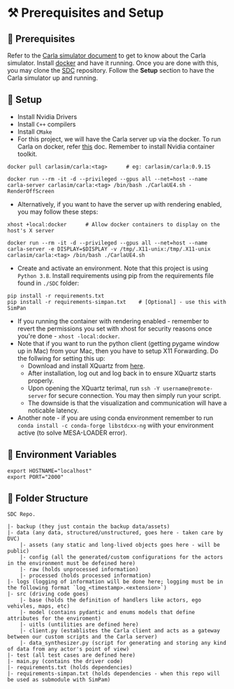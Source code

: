 # ⚒️ Prerequisites and Setup

## 🔧 Prerequisites

Refer to the [Carla simulator document](https://carla.readthedocs.io/en/stable/) to get to know about the Carla simulator. Install [docker](https://docs.docker.com/) and have it running. Once you are done with this, you may clone the [SDC](https://github.com/NikhilKamathB/SDC) repository. Follow the **Setup** section to have the Carla simulator up and running.

## 🧰 Setup

* Install Nvidia Drivers
* Install `C++` compilers
* Install `CMake`
* For this project, we will have the Carla server up via the docker. To run Carla on docker, refer [this](https://carla.readthedocs.io/en/latest/build\_docker/) doc. Remember to install Nvidia container toolkit.

```
docker pull carlasim/carla:<tag>      # eg: carlasim/carla:0.9.15 

docker run --rm -it -d --privileged --gpus all --net=host --name carla-server carlasim/carla:<tag> /bin/bash ./CarlaUE4.sh -RenderOffScreen
```

* Alternatively, if you want to have the server up with rendering enabled, you may follow these steps:

```
xhost +local:docker      # Allow docker containers to display on the host's X server

docker run --rm -it -d --privileged --gpus all --net=host --name carla-server -e DISPLAY=$DISPLAY -v /tmp/.X11-unix:/tmp/.X11-unix carlasim/carla:<tag> /bin/bash ./CarlaUE4.sh
```

* Create and activate an environment. Note that this project is using `Python 3.8`. Install requirements using pip from the requirements file found in `./SDC` folder:

```
pip install -r requirements.txt
pip install -r requirements-simpan.txt    # [Optional] - use this with SimPan
```

* If you running the container with rendering enabled - remember to revert the permissions you set with xhost for security reasons once you're done - `xhost -local:docker`.
* Note that if you want to run the python client (getting pygame window up in Mac) from your Mac, then you have to setup X11 Forwarding. Do the follwing for setting this up:
  * Download and install XQuartz from [here](https://www.xquartz.org/).
  * After installation, log out and log back in to ensure XQuartz starts properly.
  * Upon opening the XQuartz terimal, run `ssh -Y username@remote-server` for secure connection. You may then simply run your script.
  * The downside is that the visualization and communication will have a noticable latency.
* Another note - if you are using conda environment remember to run `conda install -c conda-forge libstdcxx-ng` wiith your environment active (to solve MESA-LOADER error).&#x20;

## 🤫 Environment Variables

```
export HOSTNAME="localhost"
export PORT="2000"
```

## 🧱 Folder Structure

```
SDC Repo.

|- backup (they just contain the backup data/assets)
|- data (any data, structured/unstructured, goes here - taken care by DVC)
    |- assets (any static and long-lived objects goes here - will be public)
    |- config (all the generated/custom configurations for the actors in the environment must be defeined here)
    |- raw (holds unprocessed information)
    |- processed (holds processed information)
|- logs (logging of information will be done here; logging must be in the following format `log_<timestamp>.<extension>`)
|- src (driving code goes)
    |- base (holds the definition of handlers like actors, ego vehivles, maps, etc)
    |- model (contains pydantic and enums models that define attributes for the enviroment)
    |- uitls (untilities are defined here)
    |- client.py (establistes the Carla client and acts as a gateway between our custom scripts and the Carla server)
    |- data_synthesizer.py (script for generating and storing any kind of data from any actor's point of view)
|- test (all test cases are defined here)
|- main.py (contains the driver code)
|- requirements.txt (holds dependencies)
|- requirements-simpan.txt (holds dependencies - when this repo will be used as submodule with SimPam)
```
